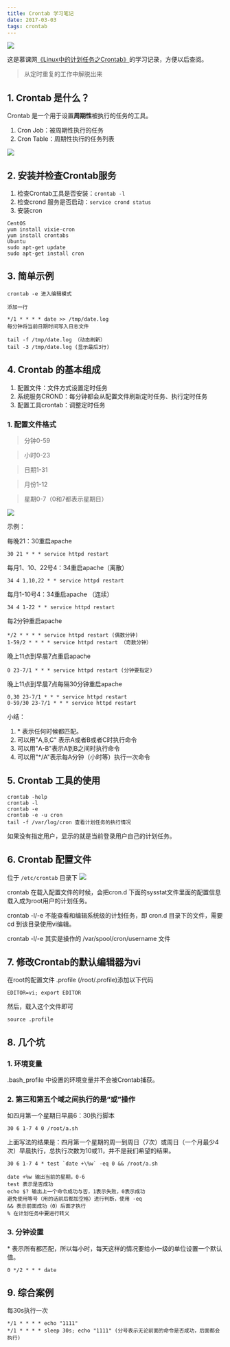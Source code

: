 ```yaml
---
title: Crontab 学习笔记
date: 2017-03-03
tags: crontab
---
```


![](http://upload-images.jianshu.io/upload_images/693141-b997419bb7de3810.png?imageMogr2/auto-orient/strip%7CimageView2/2/w/1240)

这是慕课网[《Linux中的计划任务之Crontab》](http://www.imooc.com/learn/216)的学习记录，方便以后查阅。

> 从定时重复的工作中解脱出来

<!--more-->

## 1. Crontab 是什么？
Crontab 是一个用于设置**周期性**被执行的任务的工具。

1. Cron Job：被周期性执行的任务
2. Cron Table：周期性执行的任务列表

![](http://upload-images.jianshu.io/upload_images/693141-b859093fa8a16912.png?imageMogr2/auto-orient/strip%7CimageView2/2/w/1240)

## 2. 安装并检查Crontab服务
1. 检查Crontab工具是否安装：```crontab -l``` 
2. 检查crond 服务是否启动：```service crond status```
3. 安装cron
```
CentOS
yum install vixie-cron
yum install crontabs
Ubuntu
sudo apt-get update
sudo apt-get install cron
```

## 3. 简单示例
```
crontab -e 进入编辑模式

添加一行

*/1 * * * * date >> /tmp/date.log
每分钟将当前日期时间写入日志文件

tail -f /tmp/date.log （动态刷新）
tail -3 /tmp/date.log (显示最后3行)
```

## 4. Crontab 的基本组成
1. 配置文件：文件方式设置定时任务
2. 系统服务CROND：每分钟都会从配置文件刷新定时任务、执行定时任务
3. 配置工具crontab：调整定时任务

### 1. 配置文件格式

> 分钟0-59

> 小时0-23

> 日期1-31

> 月份1-12

> 星期0-7（0和7都表示星期日）

![](http://upload-images.jianshu.io/upload_images/693141-a1d1e4b3b0a62fb5.gif?imageMogr2/auto-orient/strip)

示例：

每晚21：30重启apache
```
30 21 * * * service httpd restart
```
每月1、10、22号4：34重启apache（离散）
```
34 4 1,10,22 * * service httpd restart
```

每月1-10号4：34重启apache （连续）
```
34 4 1-22 * * service httpd restart
```
每2分钟重启apache
```
*/2 * * * * service httpd restart (偶数分钟)
1-59/2 * * * * service httpd restart （奇数分钟）
```
晚上11点到早晨7点重启apache
```
0 23-7/1 * * * service httpd restart (分钟要指定)
```

晚上11点到早晨7点每隔30分钟重启apache
```
0,30 23-7/1 * * * service httpd restart
0-59/30 23-7/1 * * * service httpd restart
```
小结：

1. \* 表示任何时候都匹配。
2. 可以用"A,B,C" 表示A或者B或者C时执行命令
3. 可以用"A-B"表示A到B之间时执行命令
4. 可以用"*/A"表示每A分钟（小时等）执行一次命令


## 5. Crontab 工具的使用

```
crontab -help
crontab -l
crontab -e
crontab -e -u cron
tail -f /var/log/cron 查看计划任务的执行情况
```
如果没有指定用户，显示的就是当前登录用户自己的计划任务。


## 6. Crontab 配置文件
位于 ```/etc/crontab``` 目录下
![](http://upload-images.jianshu.io/upload_images/693141-1423dc95ddf1a9e7.png?imageMogr2/auto-orient/strip%7CimageView2/2/w/1240)

crontab 在载入配置文件的时候，会把cron.d 下面的sysstat文件里面的配置信息载入成为root用户的计划任务。

crontab -l/-e 不能查看和编辑系统级的计划任务，即 cron.d 目录下的文件，需要 cd 到该目录使用vi编辑。

crontab -l/-e 其实是操作的 /var/spool/cron/username 文件



## 7. 修改Crontab的默认编辑器为vi
在root的配置文件 .profile (/root/.profile)添加以下代码
```
EDITOR=vi; export EDITOR
```
然后，载入这个文件即可
```
source .profile
```

## 8. 几个坑
### 1. 环境变量
.bash_profile 中设置的环境变量并不会被Crontab捕获。

### 2. 第三和第五个域之间执行的是“或”操作
如四月第一个星期日早晨6：30执行脚本
```
30 6 1-7 4 0 /root/a.sh
```
上面写法的结果是：四月第一个星期的周一到周日（7次）或周日（一个月最少4次）早晨执行，总执行次数为10或11，并不是我们希望的结果。
```
30 6 1-7 4 * test `date +\%w` -eq 0 && /root/a.sh
```

```
date +%w 输出当前的星期，0-6
test 表示是否成功
echo $? 输出上一个命令成功与否，1表示失败，0表示成功
避免使用等号（用的话前后都加空格）进行判断，使用 -eq
&& 表示前面成功（0）后面才执行
% 在计划任务中要进行转义
```

### 3. 分钟设置
\* 表示所有都匹配，所以每小时，每天这样的情况要给小一级的单位设置一个默认值。
```
0 */2 * * * date
```

## 9. 综合案例
每30s执行一次
```
*/1 * * * * echo "1111"
*/1 * * * * sleep 30s; echo "1111" (分号表示无论前面的命令是否成功，后面都会执行)
```



